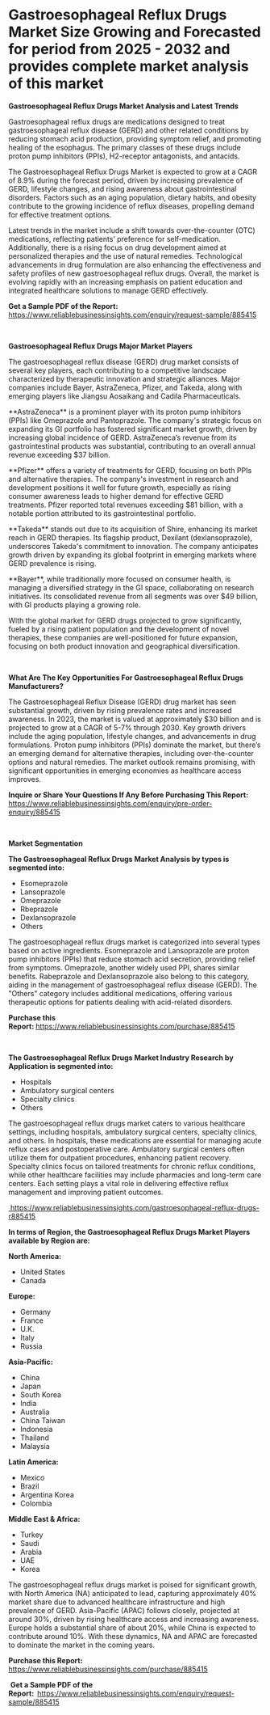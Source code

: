 <p><h1>Gastroesophageal Reflux Drugs Market Size Growing and Forecasted for period from 2025 - 2032 and provides complete market analysis of this market</h1></p><p><strong>Gastroesophageal Reflux Drugs Market Analysis and Latest Trends</strong></p>
<p><p>Gastroesophageal reflux drugs are medications designed to treat gastroesophageal reflux disease (GERD) and other related conditions by reducing stomach acid production, providing symptom relief, and promoting healing of the esophagus. The primary classes of these drugs include proton pump inhibitors (PPIs), H2-receptor antagonists, and antacids. </p><p>The Gastroesophageal Reflux Drugs Market is expected to grow at a CAGR of 8.9% during the forecast period, driven by increasing prevalence of GERD, lifestyle changes, and rising awareness about gastrointestinal disorders. Factors such as an aging population, dietary habits, and obesity contribute to the growing incidence of reflux diseases, propelling demand for effective treatment options.</p><p>Latest trends in the market include a shift towards over-the-counter (OTC) medications, reflecting patients’ preference for self-medication. Additionally, there is a rising focus on drug development aimed at personalized therapies and the use of natural remedies. Technological advancements in drug formulation are also enhancing the effectiveness and safety profiles of new gastroesophageal reflux drugs. Overall, the market is evolving rapidly with an increasing emphasis on patient education and integrated healthcare solutions to manage GERD effectively.</p></p>
<p><strong>Get a Sample PDF of the Report:&nbsp;</strong> <a href="https://www.reliablebusinessinsights.com/enquiry/request-sample/885415?utm_campaign=3203&utm_medium=2&utm_source=Github&utm_content=ia&utm_term=19042025&utm_id=gastroesophageal-reflux-drugs">https://www.reliablebusinessinsights.com/enquiry/request-sample/885415</a></p>
<p>&nbsp;</p>
<p><strong>Gastroesophageal Reflux Drugs Major Market Players</strong></p>
<p><p>The gastroesophageal reflux disease (GERD) drug market consists of several key players, each contributing to a competitive landscape characterized by therapeutic innovation and strategic alliances. Major companies include Bayer, AstraZeneca, Pfizer, and Takeda, along with emerging players like Jiangsu Aosaikang and Cadila Pharmaceuticals.</p><p>**AstraZeneca** is a prominent player with its proton pump inhibitors (PPIs) like Omeprazole and Pantoprazole. The company's strategic focus on expanding its GI portfolio has fostered significant market growth, driven by increasing global incidence of GERD. AstraZeneca’s revenue from its gastrointestinal products was substantial, contributing to an overall annual revenue exceeding $37 billion.</p><p>**Pfizer** offers a variety of treatments for GERD, focusing on both PPIs and alternative therapies. The company's investment in research and development positions it well for future growth, especially as rising consumer awareness leads to higher demand for effective GERD treatments. Pfizer reported total revenues exceeding $81 billion, with a notable portion attributed to its gastrointestinal portfolio.</p><p>**Takeda** stands out due to its acquisition of Shire, enhancing its market reach in GERD therapies. Its flagship product, Dexilant (dexlansoprazole), underscores Takeda's commitment to innovation. The company anticipates growth driven by expanding its global footprint in emerging markets where GERD prevalence is rising.</p><p>**Bayer**, while traditionally more focused on consumer health, is managing a diversified strategy in the GI space, collaborating on research initiatives. Its consolidated revenue from all segments was over $49 billion, with GI products playing a growing role.</p><p>With the global market for GERD drugs projected to grow significantly, fueled by a rising patient population and the development of novel therapies, these companies are well-positioned for future expansion, focusing on both product innovation and geographical diversification.</p></p>
<p>&nbsp;</p>
<p><strong>What Are The Key Opportunities For Gastroesophageal Reflux Drugs Manufacturers?</strong></p>
<p><p>The Gastroesophageal Reflux Disease (GERD) drug market has seen substantial growth, driven by rising prevalence rates and increased awareness. In 2023, the market is valued at approximately $30 billion and is projected to grow at a CAGR of 5-7% through 2030. Key growth drivers include the aging population, lifestyle changes, and advancements in drug formulations. Proton pump inhibitors (PPIs) dominate the market, but there’s an emerging demand for alternative therapies, including over-the-counter options and natural remedies. The market outlook remains promising, with significant opportunities in emerging economies as healthcare access improves.</p></p>
<p><strong>Inquire or Share Your Questions If Any Before Purchasing This Report:</strong> <a href="https://www.reliablebusinessinsights.com/enquiry/pre-order-enquiry/885415?utm_campaign=3203&utm_medium=2&utm_source=Github&utm_content=ia&utm_term=19042025&utm_id=gastroesophageal-reflux-drugs">https://www.reliablebusinessinsights.com/enquiry/pre-order-enquiry/885415</a></p>
<p>&nbsp;</p>
<p><strong>Market Segmentation</strong></p>
<p><strong>The Gastroesophageal Reflux Drugs Market Analysis by types is segmented into:</strong></p>
<p><ul><li>Esomeprazole</li><li>Lansoprazole</li><li>Omeprazole</li><li>Rbeprazole</li><li>Dexlansoprazole</li><li>Others</li></ul></p>
<p><p>The gastroesophageal reflux drugs market is categorized into several types based on active ingredients. Esomeprazole and Lansoprazole are proton pump inhibitors (PPIs) that reduce stomach acid secretion, providing relief from symptoms. Omeprazole, another widely used PPI, shares similar benefits. Rabeprazole and Dexlansoprazole also belong to this category, aiding in the management of gastroesophageal reflux disease (GERD). The "Others" category includes additional medications, offering various therapeutic options for patients dealing with acid-related disorders.</p></p>
<p><strong>Purchase this Report:&nbsp;</strong><a href="https://www.reliablebusinessinsights.com/purchase/885415?utm_campaign=3203&utm_medium=2&utm_source=Github&utm_content=ia&utm_term=19042025&utm_id=gastroesophageal-reflux-drugs">https://www.reliablebusinessinsights.com/purchase/885415</a></p>
<p>&nbsp;</p>
<p><strong>The Gastroesophageal Reflux Drugs Market Industry Research by Application is segmented into:</strong></p>
<p><ul><li>Hospitals</li><li>Ambulatory surgical centers</li><li>Specialty clinics</li><li>Others</li></ul></p>
<p><p>The gastroesophageal reflux drugs market caters to various healthcare settings, including hospitals, ambulatory surgical centers, specialty clinics, and others. In hospitals, these medications are essential for managing acute reflux cases and postoperative care. Ambulatory surgical centers often utilize them for outpatient procedures, enhancing patient recovery. Specialty clinics focus on tailored treatments for chronic reflux conditions, while other healthcare facilities may include pharmacies and long-term care centers. Each setting plays a vital role in delivering effective reflux management and improving patient outcomes.</p></p>
<p><a href="https://www.reliablebusinessinsights.com/gastroesophageal-reflux-drugs-r885415?utm_campaign=3203&utm_medium=2&utm_source=Github&utm_content=ia&utm_term=19042025&utm_id=gastroesophageal-reflux-drugs">&nbsp;https://www.reliablebusinessinsights.com/gastroesophageal-reflux-drugs-r885415</a></p>
<p><strong>In terms of Region, the Gastroesophageal Reflux Drugs Market Players available by Region are:</strong></p>
<p>
    <p> <strong> North America: </strong>
        <ul>
            <li>United States</li>
            <li>Canada</li>
        </ul>
        </p> 
    <p> <strong> Europe: </strong>
        <ul>
            <li>Germany</li>
            <li>France</li>
            <li>U.K.</li>
            <li>Italy</li>
            <li>Russia</li>
        </ul>
        </p> 
    <p> <strong> Asia-Pacific: </strong>
        <ul>
            <li>China</li>
            <li>Japan</li>
            <li>South Korea</li>
            <li>India</li>
            <li>Australia</li>
            <li>China Taiwan</li>
            <li>Indonesia</li>
            <li>Thailand</li>
            <li>Malaysia</li>
        </ul>
        </p> 
    <p> <strong> Latin America: </strong>
        <ul>
            <li>Mexico</li>
            <li>Brazil</li>
            <li>Argentina Korea</li>
            <li>Colombia</li>
        </ul>
        </p> 
    <p> <strong> Middle East & Africa: </strong>
        <ul>
            <li>Turkey</li>
            <li>Saudi</li>
            <li>Arabia</li>
            <li>UAE</li>
            <li>Korea</li>
        </ul>
    </p>
    </p>
<p><p>The gastroesophageal reflux drugs market is poised for significant growth, with North America (NA) anticipated to lead, capturing approximately 40% market share due to advanced healthcare infrastructure and high prevalence of GERD. Asia-Pacific (APAC) follows closely, projected at around 30%, driven by rising healthcare access and increasing awareness. Europe holds a substantial share of about 20%, while China is expected to contribute around 10%. With these dynamics, NA and APAC are forecasted to dominate the market in the coming years.</p></p>
<p><strong>Purchase this Report: </strong><a href="https://www.reliablebusinessinsights.com/purchase/885415?utm_campaign=3203&utm_medium=2&utm_source=Github&utm_content=ia&utm_term=19042025&utm_id=gastroesophageal-reflux-drugs">https://www.reliablebusinessinsights.com/purchase/885415</a></p>
<p>&nbsp;<strong>Get a Sample PDF of the Report:&nbsp;&nbsp;</strong><a href="https://www.reliablebusinessinsights.com/enquiry/request-sample/885415?utm_campaign=3203&utm_medium=2&utm_source=Github&utm_content=ia&utm_term=19042025&utm_id=gastroesophageal-reflux-drugs">https://www.reliablebusinessinsights.com/enquiry/request-sample/885415</a></p>
<p><strong></strong></p>
<p><p></p><p></p><p></p></p>